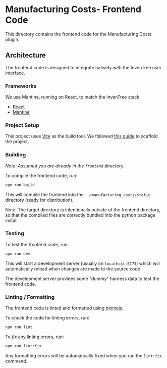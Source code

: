# Manufacturing Costs- Frontend Code

This directory contains the frontend code for the Manufacturing Costs plugin.

## Architecture

The frontend code is designed to integrate natively with the InvenTree user interface.

### Frameworks

We use Mantine, running on React, to match the InvenTree stack.

- [React](https://react.dev/)
- [Mantine](https://mantine.dev/)

### Project Setup

This project uses [Vite](https://vitejs.dev/) as the build tool. We followed [this guide](https://vitejs.dev/guide/#scaffolding-your-first-vite-project) to scaffold the project.

### Building

*Note: Assumed you are already in the `frontend` directory.*

To compile the frontend code, run:

```bash
npm run build
```

This will compile the frontend into the `../manufacturing_costs/static` directory (ready for distribution).

Note: The target directory is intentionally outside of the frontend directory, so that the compiled files are correctly bundled into the python package install.

### Testing

To test the frontend code, run:

```bash
npm run dev
```

This will start a development server (usually on `localhost:5173`) which will automatically reload when changes are made to the source code.

The development server provides some "dummy" harness data to test the frontend code.

### Linting / Formatting

The frontend code is linted and formatted using [biomejs](https://biomejs.dev/).

To *check* the code for linting errors, run:

```bash
npm run lint
```

To *fix* any linting errors, run:

```bash
npm run lint:fix
```

Any formatting errors will be automatically fixed when you run the `lint:fix` command.
